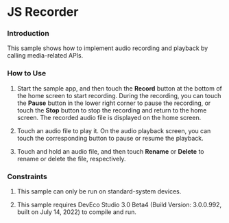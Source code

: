 # JS Recorder

### Introduction

 This sample shows how to implement audio recording and playback by calling media-related APIs.

### How to Use

1. Start the sample app, and then touch the **Record** button at the bottom of the home screen to start recording. During the recording, you can touch the **Pause** button in the lower right corner to pause the recording, or touch the **Stop** button to stop the recording and return to the home screen. The recorded audio file is displayed on the home screen.

2. Touch an audio file to play it. On the audio playback screen, you can touch the corresponding button to pause or resume the playback.

3. Touch and hold an audio file, and then touch **Rename** or **Delete** to rename or delete the file, respectively.

### Constraints

1. This sample can only be run on standard-system devices.

2. This sample requires DevEco Studio 3.0 Beta4 (Build Version: 3.0.0.992, built on July 14, 2022) to compile and run.
